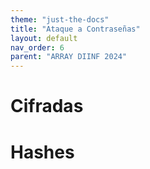 ```yaml
---
theme: "just-the-docs"
title: "Ataque a Contraseñas"
layout: default
nav_order: 6
parent: "ARRAY DIINF 2024"
---
```

# Cifradas
# Hashes
